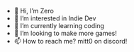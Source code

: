 - 👋 Hi, I’m Zero
- 👀 I’m interested in Indie Dev
- 🌱 I’m currently learning coding 
- 💞️ I’m looking to make more games!
- 📫 How to reach me? mitt0 on discord!

<!---
Mitt0/Mitt0 is a ✨ special ✨ repository because its `README.md` (this file) appears on your GitHub profile.
You can click the Preview link to take a look at your changes.
--->
